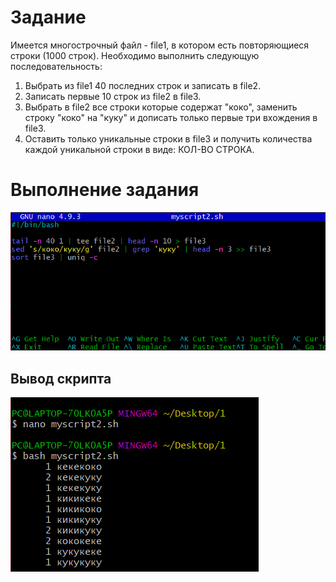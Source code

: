 # Задание

Имеется многострочный файл - file1, в котором есть повторяющиеся строки (1000 строк). Необходимо выполнить следующую последовательность:
1. Выбрать из file1 40 последних строк и записать в file2.
2. Записать первые 10 строк из file2 в file3.
3. Выбрать в file2 все строки которые содержат "коко", заменить строку "коко" на "куку" и дописать только первые три вхождения в file3.
4. Оставить только уникальные строки в file3 и получить количества каждой уникальной строки в виде: КОЛ-ВО СТРОКА.

# Выполнение задания
![bash](2.png)

## Вывод скрипта
![start](1.png)
